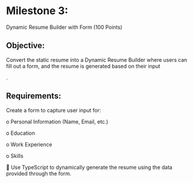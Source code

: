 <h1>Milestone 3:</h1> Dynamic Resume Builder with Form (100 Points)
<h2>Objective:</h2>
<p>Convert the static resume into a Dynamic Resume Builder where users can fill out a form, and the
resume is generated based on their input</p>.
<h2>Requirements:</h2>
<p> Create a form to capture user input for:


o Personal Information (Name, Email, etc.)


o Education



o Work Experience




o Skills


 Use TypeScript to dynamically generate the resume using the data provided through the
form. </p>
